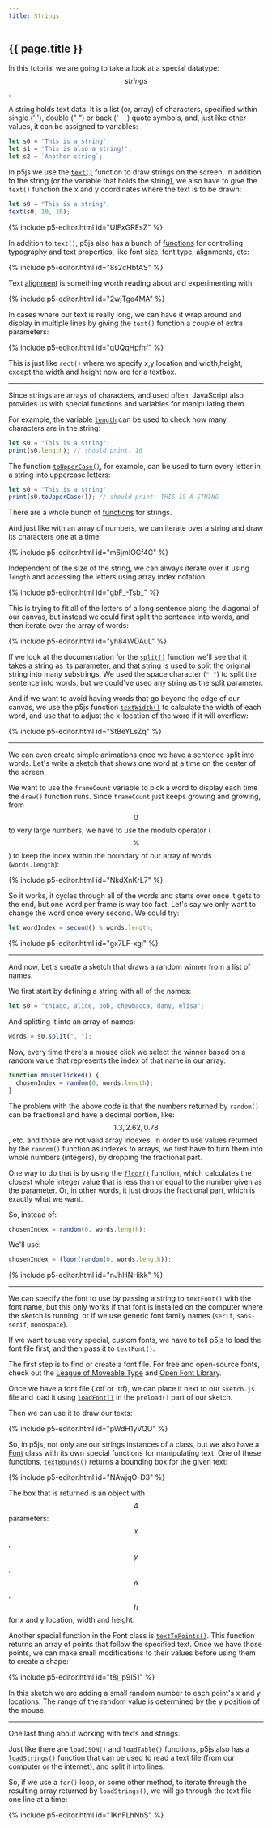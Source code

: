 ```yaml
---
title: Strings
---
```


<h2 class="week-title">{{ page.title }}</h2>

In this tutorial we are going to take a look at a special datatype: $$strings$$.

A string holds text data. It is a list (or, array) of characters, specified within single (' '), double (" ") or back (``` ` ` ```) quote symbols, and, just like other values, it can be assigned to variables:
```js
let s0 = "This is a string";
let s1 = 'This is also a string!';
let s2 = `Another string`;
```

In p5js we use the [```text()```](https://p5js.org/reference/#/p5/text) function to draw strings on the screen. In addition to the string (or the variable that holds the string), we also have to give the ```text()``` function the x and y coordinates where the text is to be drawn:
```js
let s0 = "This is a string";
text(s0, 10, 10);
```

{% include p5-editor.html id="UIFxGREsZ" %}

In addition to ```text()```, p5js also has a bunch of [functions](https://p5js.org/reference/#group-Typography) for controlling typography and text properties, like font size, font type, alignments, etc:

{% include p5-editor.html id="8s2cHbfAS" %}

Text [alignment](https://p5js.org/reference/#/p5/textAlign) is something worth reading about and experimenting with:

{% include p5-editor.html id="2wjTge4MA" %}

In cases where our text is really long, we can have it wrap around and display in multiple lines by giving the ```text()``` function a couple of extra parameters:

{% include p5-editor.html id="qUQqHpfnf" %}

This is just like ```rect()``` where we specify x,y location and width,height, except the width and height now are for a textbox.

---
Since strings are arrays of characters, and used often, JavaScript also provides us with special functions and variables for manipulating them.

For example, the variable [```length```](https://developer.mozilla.org/en-US/docs/Web/JavaScript/Reference/Global_Objects/String/length) can be used to check how many characters are in the string:
```js
let s0 = "This is a string";
print(s0.length); // should print: 16
```

The function [```toUpperCase()```](https://developer.mozilla.org/en-US/docs/Web/JavaScript/Reference/Global_Objects/String/toUpperCase), for example, can be used to turn every letter in a string into uppercase letters:
```js
let s0 = "This is a string";
print(s0.toUpperCase()); // should print: THIS IS A STRING
```

There are a whole bunch of [functions](https://developer.mozilla.org/en-US/docs/Web/JavaScript/Reference/Global_Objects/String) for strings.

And just like with an array of numbers, we can iterate over a string and draw its characters one at a time:

{% include p5-editor.html id="m6jmIOGf4G" %}


Independent of the size of the string, we can always iterate over it using ```length``` and accessing the letters using array index notation:

{% include p5-editor.html id="gbF_-Tsb_" %}

This is trying to fit all of the letters of a long sentence along the diagonal of our canvas, but instead we could first split the sentence into words, and then iterate over the array of words:

{% include p5-editor.html id="yh84WDAuL" %}

If we look at the documentation for the [```split()```](https://developer.mozilla.org/en-US/docs/Web/JavaScript/Reference/Global_Objects/String/split) function we'll see that it takes a string as its parameter, and that string is used to split the original string into many substrings. We used the space character (```" "```) to split the sentence into words, but we could've used any string as the split parameter.

And if we want to avoid having words that go beyond the edge of our canvas, we use the p5js function [```textWidth()```](https://p5js.org/reference/#/p5/textWidth) to calculate the width of each word, and use that to adjust the x-location of the word if it will overflow:

{% include p5-editor.html id="StBeYLsZq" %}

---
We can even create simple animations once we have a sentence split into words. Let's write a sketch that shows one word at a time on the center of the screen.

We want to use the ```frameCount``` variable to pick a word to display each time the ```draw()``` function runs. Since ```frameCount``` just keeps growing and growing, from $$0$$ to very large numbers, we have to use the modulo operator ($$\%$$) to keep the index within the boundary of our array of words (```words.length```):

{% include p5-editor.html id="NkdXnKrL7" %}

So it works, it cycles through all of the words and starts over once it gets to the end, but one word per frame is way too fast. Let's say we only want to change the word once every second. We could try:
```js
let wordIndex = second() % words.length;
```

{% include p5-editor.html id="gx7LF-xgi" %}

---
And now, Let's create a sketch that draws a random winner from a list of names.

We first start by defining a string with all of the names:
```js
let s0 = "thiago, alice, bob, chewbacca, dany, elisa";
```

And splitting it into an array of names:
```js
words = s0.split(", ");
```

Now, every time there's a mouse click we select the winner based on a random value that represents the index of that name in our array:
```js
function mouseClicked() {
  chosenIndex = random(0, words.length);
}
```

The problem with the above code is that the numbers returned by ```random()``` can be fractional and have a decimal portion, like: $$1.3, 2.62, 0.78$$, etc. and those are not valid array indexes. In order to use values returned by the ```random()``` function as indexes to arrays, we first have to turn them into whole numbers (integers), by dropping the fractional part.

One way to do that is by using the [```floor()```](https://p5js.org/reference/#/p5/floor) function, which calculates the closest whole integer value that is less than or equal to the number given as the parameter. Or, in other words, it just drops the fractional part, which is exactly what we want.

So, instead of:
```js
chosenIndex = random(0, words.length);
```

We'll use:
```js
chosenIndex = floor(random(0, words.length));
```

{% include p5-editor.html id="nJhHNHikk" %}

---
We can specify the font to use by passing a string to ```textFont()``` with the font name, but this only works if that font is installed on the computer where the sketch is running, or if we use generic font family names (```serif```, ```sans-serif```, ```monospace```).

If we want to use very special, custom fonts, we have to tell p5js to load the font file first, and then pass it to ```textFont()```.

The first step is to find or create a font file. For free and open-source fonts, check out the [League of Moveable Type](https://www.theleagueofmoveabletype.com/) and [Open Font Library](https://fontlibrary.org/).

Once we have a font file (.otf or .ttf), we can place it next to our ```sketch.js``` file and load it using [```loadFont()```](https://p5js.org/reference/#/p5/loadFont) in the ```preload()``` part of our sketch.

Then we can use it to draw our texts:

{% include p5-editor.html id="pWdH1yVQU" %}

So, in p5js, not only are our strings instances of a class, but we also have a [Font](https://p5js.org/reference/#/p5.Font) class with its own special functions for manipulating text. One of these functions, [```textBounds()```](https://p5js.org/reference/#/p5.Font/textBounds) returns a bounding box for the given text:

{% include p5-editor.html id="NAwjqO-D3" %}

The box that is returned is an object with $$4$$ parameters: $$x$$, $$y$$, $$w$$, $$h$$ for x and y location, width and height.

Another special function in the Font class is [```textToPoints()```](https://p5js.org/reference/#/p5.Font/textToPoints). This function returns an array of points that follow the specified text. Once we have those points, we can make small modifications to their values before using them to create a shape:

{% include p5-editor.html id="t8j_p9I51" %}

In this sketch we are adding a small random number to each point's x and y locations. The range of the random value is determined by the y position of the mouse.

---
One last thing about working with texts and strings.

Just like there are ```loadJSON()``` and ```loadTable()``` functions, p5js also has a [```loadStrings()```](https://p5js.org/reference/#/p5/loadStrings) function that can be used to read a text file (from our computer or the internet), and split it into lines.

So, if we use a ```for()``` loop, or some other method, to iterate through the resulting array returned by ```loadStrings()```, we will go through the text file one line at a time:

{% include p5-editor.html id="1KnFLhNbS" %}
